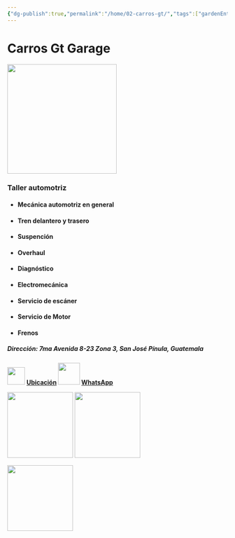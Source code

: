 ```yaml
---
{"dg-publish":true,"permalink":"/home/02-carros-gt/","tags":["gardenEntry"]}
---
```



# Carros Gt Garage

<img src="https://lh3.googleusercontent.com/d/137fl3TIZ0-PU8b-Pt0bsjclwHub_u78G" width="250">

### Taller automotriz 

- #### Mecánica automotriz en general
- #### Tren delantero y trasero 
- #### Suspención
- #### Overhaul
- #### Diagnóstico 
- #### Electromecánica 
- #### Servicio de escáner 
- #### Servicio de Motor 
- #### Frenos 

##### Dirección: 7ma Avenida 8-23 Zona 3, San José Pínula, Guatemala

<img src="https://lh3.googleusercontent.com/d/13CTsYd0tZXF25S6F2npB_PAQQBzGN8l9" width="40"> **[Ubicación](https://maps.app.goo.gl/dzfUULVoBE7DbxFk6) <img src="https://lh3.googleusercontent.com/d/13RXLS5MH2Yf6A53-x8SxxCdwDZCV9f6A" width="50"> [WhatsApp](https://wa.me/50253255426)**


<img src="https://lh3.googleusercontent.com/d/13pKAGiXo0aCdZllcAEaKnoDVe6nd6Vo3" width="150"> <img src="https://lh3.googleusercontent.com/d/147TzV6i0ybCWFHDQDKCr6MQZcqijV59R" width="150">


<img src="https://lh3.googleusercontent.com/d/137fl3TIZ0-PU8b-Pt0bsjclwHub_u78G" width="150">

